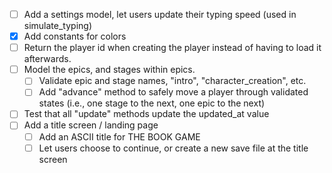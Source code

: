 - [ ] Add a settings model, let users update their typing speed (used in simulate_typing)
- [x] Add constants for colors
- [ ] Return the player id when creating the player instead of having to load it afterwards.
- [ ] Model the epics, and stages within epics.
  - [ ] Validate epic and stage names, "intro", "character_creation", etc.
  - [ ] Add "advance" method to safely move a player through validated states (i.e., one stage to the next, one epic to the next)
- [ ] Test that all "update" methods update the updated_at value
- [ ] Add a title screen / landing page
  - [ ] Add an ASCII title for THE BOOK GAME
  - [ ] Let users choose to continue, or create a new save file at the title screen
